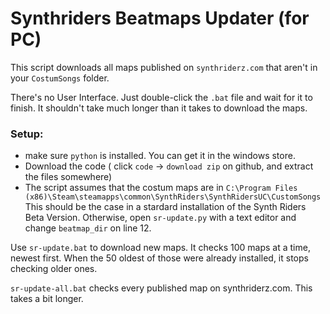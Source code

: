 # Synthriders Beatmaps Updater (for PC)

This script downloads all maps published on `synthriderz.com` that aren't in your `CostumSongs` folder.

There's no User Interface. Just double-click the `.bat` file and wait for it to finish.
It shouldn't take much longer than it takes to download the maps.

### Setup:
- make sure `python` is installed. You can get it in the windows store.
- Download the code ( click `code` -> `download zip` on github, and extract the files somewhere)
- The script assumes that the costum maps are in `C:\Program Files (x86)\Steam\steamapps\common\SynthRiders\SynthRidersUC\CustomSongs`
  This should be the case in a stardard installation of the Synth Riders Beta Version.
  Otherwise, open `sr-update.py` with a text editor and change `beatmap_dir` on line 12.

Use `sr-update.bat` to download new maps.
It checks 100 maps at a time, newest first. When the 50 oldest of those were already installed, it stops checking older ones.

`sr-update-all.bat` checks every published map on synthriderz.com. This takes a bit longer.
